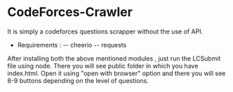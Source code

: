 # CodeForces-Crawler
It is simply a codeforces questions scrapper without the use of API. 

- Requirements :
 -- cheerio
 -- requests
 
 After installing both the above mentioned modules , just run the LCSubmit file using node. There you will see public folder in which you have index.html.
 Open it using "open with browser" option and there you will see 8-9 buttons depending on the level of questions.
